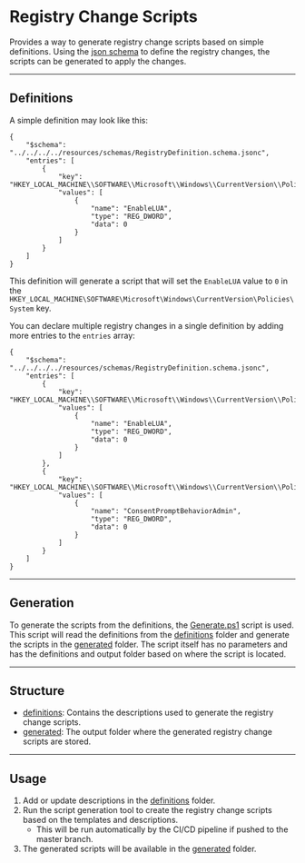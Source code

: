 # Registry Change Scripts

Provides a way to generate registry change scripts based on simple definitions.
Using the [json schema](../../../resources/schemas/RegistryDefinition.schema.jsonc) to define the registry changes, the scripts can be generated to apply the changes.

---

## Definitions

A simple definition may look like this:

```jsonc
{
    "$schema": "../../../../resources/schemas/RegistryDefinition.schema.jsonc",
    "entries": [
        {
            "key": "HKEY_LOCAL_MACHINE\\SOFTWARE\\Microsoft\\Windows\\CurrentVersion\\Policies\\System",
            "values": [
                {
                    "name": "EnableLUA",
                    "type": "REG_DWORD",
                    "data": 0
                }
            ]
        }
    ]
}
```

This definition will generate a script that will set the `EnableLUA` value to `0` in the `HKEY_LOCAL_MACHINE\SOFTWARE\Microsoft\Windows\CurrentVersion\Policies\System` key.

You can declare multiple registry changes in a single definition by adding more entries to the `entries` array:

```jsonc
{
    "$schema": "../../../../resources/schemas/RegistryDefinition.schema.jsonc",
    "entries": [
        {
            "key": "HKEY_LOCAL_MACHINE\\SOFTWARE\\Microsoft\\Windows\\CurrentVersion\\Policies\\System",
            "values": [
                {
                    "name": "EnableLUA",
                    "type": "REG_DWORD",
                    "data": 0
                }
            ]
        },
        {
            "key": "HKEY_LOCAL_MACHINE\\SOFTWARE\\Microsoft\\Windows\\CurrentVersion\\Policies\\System",
            "values": [
                {
                    "name": "ConsentPromptBehaviorAdmin",
                    "type": "REG_DWORD",
                    "data": 0
                }
            ]
        }
    ]
}
```

---

## Generation

To generate the scripts from the definitions, the [Generate.ps1](./Generate.ps1) script is used.
This script will read the definitions from the [definitions](./definitions/) folder and generate the scripts in the [generated](./generated/) folder.
The script itself has no parameters and has the definitions and output folder based on where the script is located.

---

## Structure

- [definitions](./definitions/): Contains the descriptions used to generate the registry change scripts.
- [generated](./generated/): The output folder where the generated registry change scripts are stored.

---

## Usage

1. Add or update descriptions in the [definitions](./definitions/) folder.
2. Run the script generation tool to create the registry change scripts based on the templates and descriptions.
    - This will be run automatically by the CI/CD pipeline if pushed to the master branch.
3. The generated scripts will be available in the [generated](./generated/) folder.
